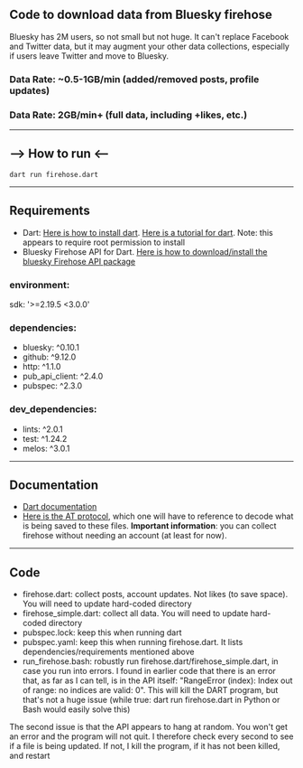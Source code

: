 Code to download data from Bluesky firehose
---
Bluesky has 2M users, so not small but not huge. It can't replace Facebook and Twitter data, but it may augment your other data collections, especially if users leave Twitter and move to Bluesky.
### Data Rate: ~0.5-1GB/min (added/removed posts, profile updates)
### Data Rate: 2GB/min+ (full data, including +likes, etc.)
---
## --> How to run <--
````
dart run firehose.dart
````
---
## Requirements
- Dart: [Here is how to install dart](https://dart.dev/get-dart). [Here is a tutorial for dart](https://dart.dev/tutorials/server/get-started).
Note: this appears to require root permission to install
- Bluesky Firehose API for Dart. [Here is how to download/install the bluesky Firehose API package](https://dev.to/shinyakato/easily-use-firehose-api-on-bluesky-social-with-dart-and-flutter-mdk)

### environment:
  sdk: '>=2.19.5 <3.0.0'

### dependencies:
- bluesky: ^0.10.1
- github: ^9.12.0
- http: ^1.1.0
- pub_api_client: ^2.4.0
- pubspec: ^2.3.0

### dev_dependencies:
- lints: ^2.0.1
- test: ^1.24.2
- melos: ^3.0.1

---
## Documentation
- [Dart documentation](https://dart.dev/guides)
- [Here is the AT protocol](https://atproto.com/specs/atp), which one will have to reference to decode what is being saved to these files.
**Important information**: you can collect firehose without needing an account (at least for now).
---
## Code
- firehose.dart: collect posts, account updates. Not likes (to save space). You will need to update hard-coded directory
- firehose_simple.dart: collect all data. You will need to update hard-coded directory
- pubspec.lock: keep this when running dart
- pubspec.yaml: keep this when running firehose.dart. It lists dependencies/requirements mentioned above
- run_firehose.bash: robustly run firehose.dart/firehose_simple.dart, in case you run into errors.
I found in earlier code that there is an error that, as far as I can tell, is in the API itself: "RangeError (index): Index out of range: no indices are valid: 0". This will kill the DART program, but that's not a huge issue (while true: dart run firehose.dart in Python or Bash would easily solve this) 

The second issue is that the API appears to hang at random. You won't get an error and the program will not quit. I therefore check every second to see if a file is being updated. If not, I kill the program, if it has not been killed, and restart
